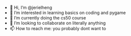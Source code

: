 - 👋 Hi, I’m @jerielheng
- 👀 I’m interested in learning basics on coding and pygame
- 🌱 I’m currently doing the cs50 course
- 💞️ I’m looking to collaborate on literally anything
- 📫 How to reach me: you probably dont want to 

<!---
jerielheng/jerielheng is a ✨ special ✨ repository because its `README.md` (this file) appears on your GitHub profile.
You can click the Preview link to take a look at your changes.
--->
